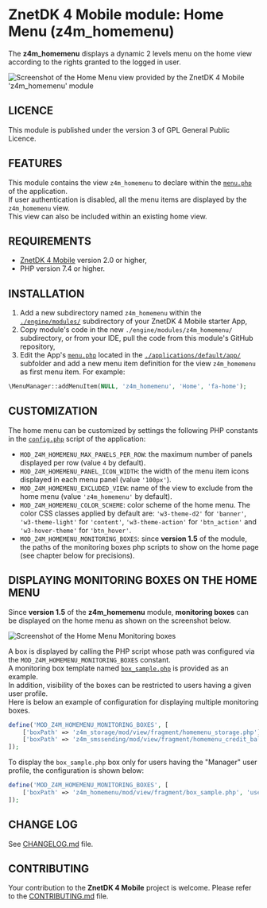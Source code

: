 # ZnetDK 4 Mobile module: Home Menu (z4m_homemenu)
The **z4m_homemenu** displays a dynamic 2 levels menu on the home view according
to the rights granted to the logged in user.

![Screenshot of the Home Menu view provided by the ZnetDK 4 Mobile 'z4m_homemenu' module](https://mobile.znetdk.fr/applications/default/public/images/modules/z4m_homemenu/screenshot.png?v1.1)
## LICENCE
This module is published under the version 3 of GPL General Public Licence.

## FEATURES
This module contains the view `z4m_homemenu` to declare within the
[`menu.php`](/../../../znetdk4mobile/blob/master/applications/default/app/menu.php) of the
application.  
If user authentication is disabled, all the menu items are displayed by the
`z4m_homemenu` view.   
This view can also be included within an existing home view.

## REQUIREMENTS
- [ZnetDK 4 Mobile](/../../../znetdk4mobile) version 2.0 or higher,
- PHP version 7.4 or higher.

## INSTALLATION
1. Add a new subdirectory named `z4m_homemenu` within the
[`./engine/modules/`](/../../../znetdk4mobile/tree/master/engine/modules/) subdirectory of your
ZnetDK 4 Mobile starter App,
2. Copy module's code in the new `./engine/modules/z4m_homemenu/` subdirectory,
or from your IDE, pull the code from this module's GitHub repository,
3. Edit the App's [`menu.php`](/../../../znetdk4mobile/blob/master/applications/default/app/menu.php)
located in the [`./applications/default/app/`](/../../../znetdk4mobile/tree/master/applications/default/app/)
subfolder and add a new menu item definition for the view `z4m_homemenu` as first menu item.
For example:  
```php
\MenuManager::addMenuItem(NULL, 'z4m_homemenu', 'Home', 'fa-home');
```

## CUSTOMIZATION
The home menu can be customized by settings the following PHP constants in the [`config.php`](/../../../znetdk4mobile/blob/master/applications/default/app/config.php) script of the application:
- `MOD_Z4M_HOMEMENU_MAX_PANELS_PER_ROW`: the maximum number of panels displayed per row (value `4` by default).
- `MOD_Z4M_HOMEMENU_PANEL_ICON_WIDTH`: the width of the menu item icons displayed in each menu panel (value `'100px'`).
- `MOD_Z4M_HOMEMENU_EXCLUDED_VIEW`: name of the view to exclude from the home menu (value `'z4m_homemenu'` by default).
- `MOD_Z4M_HOMEMENU_COLOR_SCHEME`: color scheme of the home menu. The color CSS classes applied by default are: `'w3-theme-d2'` for `'banner'`, `'w3-theme-light'` for `'content'`, `'w3-theme-action'` for `'btn_action'` and `'w3-hover-theme'` for `'btn_hover'`.
- `MOD_Z4M_HOMEMENU_MONITORING_BOXES`: since **version 1.5** of the module, the paths of the monitoring boxes php scripts to show on the home page (see chapter below for precisions).

## DISPLAYING MONITORING BOXES ON THE HOME MENU
Since **version 1.5** of the **z4m_homemenu** module, **monitoring boxes** can be displayed on the home menu as shown on the screenshot below.

![Screenshot of the Home Menu Monitoring boxes](https://mobile.znetdk.fr/applications/default/public/images/modules/z4m_homemenu/screenshot2.png?v1.1)

A box is displayed by calling the PHP script whose path was configured via the `MOD_Z4M_HOMEMENU_MONITORING_BOXES` constant.  
A monitoring box template named [`box_sample.php`](mod/view/fragment/box_sample.php) is provided as an example.  
In addition, visibility of the boxes can be restricted to users having a given user profile.  
Here is below an example of configuration for displaying multiple monitoring boxes.  
```php
define('MOD_Z4M_HOMEMENU_MONITORING_BOXES', [
    ['boxPath' => 'z4m_storage/mod/view/fragment/homemenu_storage.php'],
    ['boxPath' => 'z4m_smssending/mod/view/fragment/homemenu_credit_balance.php']
]);
```
To display the `box_sample.php` box only for users having the "Manager" user profile, the configuration is shown below:  
```php
define('MOD_Z4M_HOMEMENU_MONITORING_BOXES', [
    ['boxPath' => 'z4m_homemenu/mod/view/fragment/box_sample.php', 'userProfile' => 'Manager']
]);
```

## CHANGE LOG
See [CHANGELOG.md](CHANGELOG.md) file.

## CONTRIBUTING
Your contribution to the **ZnetDK 4 Mobile** project is welcome. Please refer to the [CONTRIBUTING.md](https://github.com/pascal-martinez/znetdk4mobile/blob/master/CONTRIBUTING.md) file.
